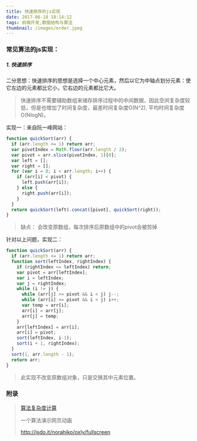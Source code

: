 ```yaml
---
title: 快速排序的js实现
date: 2017-06-18 18:14:12
tags: 前端开发,数据结构与算法
thumbnail: /images/order.jpeg
---
```


### 常见算法的js实现：

##### 1. 快速排序

二分思想：快速排序的思想是选择一个中心元素，然后以它为中轴点划分元素：使它左边的元素都比它小，它右边的元素都比它大。

> 快速排序不需要辅助数组来储存排序过程中的中间数据，因此空间复杂度较低，但是也增加了时间复杂度，最差时间复杂度O(N^2), 平均时间复杂度O(NlogN)。

实现一：来自阮一峰网站：

```javascript
function quickSort(arr) {
  if (arr.length <= 1) return arr;
  var pivotIndex = Math.floor(arr.length / 2);
  var pivot = arr.slice(pivotIndex, 1)[0];
  var left = [];
  var right = [];
  for (var i = 0; i < arr.length; i++) {
    if (arr[i] < pivot) {
      left.push(arr[i]);
    } else {
      right.push(arr[i]);
    }
  }
  return quickSort(left).concat([pivot], quickSort(right));
}
```

> 缺点： 会改变原数组，每次排序后原数组中的pivot会被剪掉



针对以上问题，实现二：

```javascript
function quickSort(arr) {
  if (arr.length <= 1) return arr;
  function sort(leftIndex, rightIndex) {
    if (rightIndex <= leftIndex) return;
   	var pivot = arr[leftIndex];
	var i = leftIndex;
    var j = rightIndex;
	while (i != j) {
      while (arr[j] >= pivot && i < j) j--;
      while (arr[i] <= pivot && i < j) i++;
      var temp = arr[i];
      arr[i] = arr[j];
      arr[j] = temp;
	}
    arr[leftIndex] = arr[i];
    arr[i] = pivot;
    sort(leftIndex, i-1);
    sort(i + 1, rightIndex);
  }
  sort(1, arr.length - 1);
  return arr;
}
```

> 此实现不改变原数组对象，只是交换其中元素位置。









### 附录

> [算法复杂度计算](http://blog.csdn.net/wuxinyicomeon/article/details/5996675)
>
> 一个算法演示网页动画
>
> http://jsdo.it/norahiko/oxIy/fullscreen
